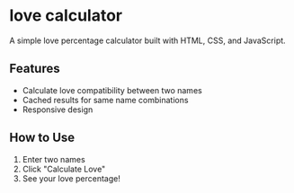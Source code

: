 # love calculator
A simple love percentage calculator built with HTML, CSS, and JavaScript.
## Features
- Calculate love compatibility between two names
- Cached results for same name combinations
- Responsive design

## How to Use
1. Enter two names
2. Click "Calculate Love"
3. See your love percentage!
